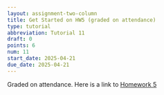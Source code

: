 ```yaml
---
layout: assignment-two-column
title: Get Started on HW5 (graded on attendance)
type: tutorial
abbreviation: Tutorial 11
draft: 0
points: 6
num: 11
start_date: 2025-04-21
due_date: 2025-04-21
---
```


Graded on attendance. Here is a link to [Homework 5](hw05)